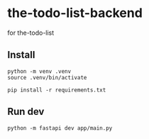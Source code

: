 # the-todo-list-backend
for the-todo-list

## Install
```shell
python -m venv .venv
source .venv/bin/activate 
```
```shell
pip install -r requirements.txt
```

## Run dev
```shell
python -m fastapi dev app/main.py
```
